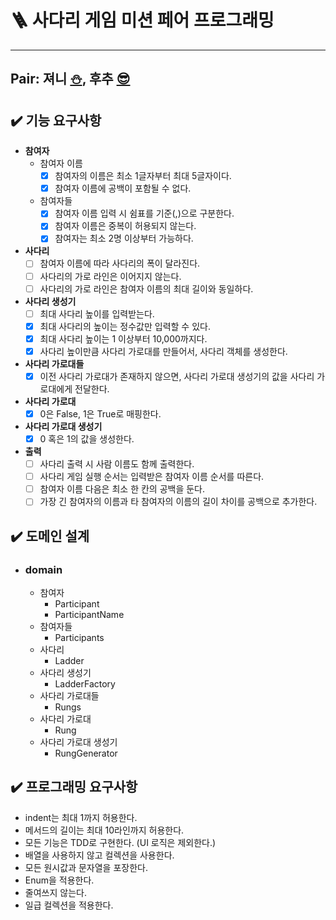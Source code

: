 # 🪜 사다리 게임 미션 페어 프로그래밍

---

##  Pair: 져니 [⛄️](http://github.com/cl8d), 후추 [😎](https://github.com/Combi153)


## ✔️ 기능 요구사항
- **참여자**
  - 참여자 이름
    - [x] 참여자의 이름은 최소 1글자부터 최대 5글자이다.
    - [x] 참여자 이름에 공백이 포함될 수 없다.
  - 참여자들
    - [x] 참여자 이름 입력 시 쉼표를 기준(,)으로 구분한다.
    - [x] 참여자 이름은 중복이 허용되지 않는다.
    - [x] 참여자는 최소 2명 이상부터 가능하다.
- **사다리**
  - [ ] 참여자 이름에 따라 사다리의 폭이 달라진다.
  - [ ] 사다리의 가로 라인은 이어지지 않는다.
  - [ ] 사다리의 가로 라인은 참여자 이름의 최대 길이와 동일하다. 
- **사다리 생성기**
  - [ ] 최대 사다리 높이를 입력받는다.
  - [x] 최대 사다리의 높이는 정수값만 입력할 수 있다.
  - [x] 최대 사다리 높이는 1 이상부터 10,000까지다.
  - [x] 사다리 높이만큼 사다리 가로대를 만들어서, 사다리 객체를 생성한다.
- **사다리 가로대들**
  - [x] 이전 사다리 가로대가 존재하지 않으면, 사다리 가로대 생성기의 값을 사다리 가로대에게 전달한다.
- **사다리 가로대**
  - [x] 0은 False, 1은 True로 매핑한다.
- **사다리 가로대 생성기**
  - [x] 0 혹은 1의 값을 생성한다.
- **출력**
  - [ ] 사다리 출력 시 사람 이름도 함께 출력한다.
  - [ ] 사다리 게임 실행 순서는 입력받은 참여자 이름 순서를 따른다.
  - [ ] 참여자 이름 다음은 최소 한 칸의 공백을 둔다.
  - [ ] 가장 긴 참여자의 이름과 타 참여자의 이름의 길이 차이를 공백으로 추가한다.

## ✔️ 도메인 설계
- ### domain
  - 참여자
    - Participant 
    - ParticipantName
  - 참여자들
    - Participants
  - 사다리
    - Ladder
  - 사다리 생성기
    - LadderFactory
  - 사다리 가로대들
    - Rungs
  - 사다리 가로대
    - Rung
  - 사다리 가로대 생성기
    - RungGenerator

## ✔️ 프로그래밍 요구사항
- indent는 최대 1까지 허용한다.
- 메서드의 길이는 최대 10라인까지 허용한다.
- 모든 기능은 TDD로 구현한다. (UI 로직은 제외한다.)
- 배열을 사용하지 않고 컬렉션을 사용한다.
- 모든 원시값과 문자열을 포장한다.
- Enum을 적용한다.
- 줄여쓰지 않는다.
- 일급 컬렉션을 적용한다.
